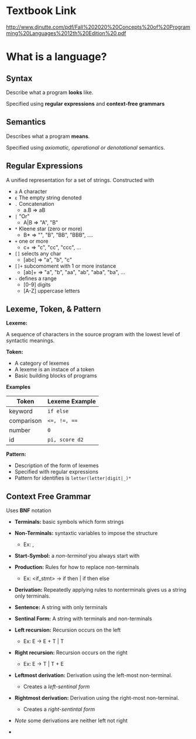 # Textbook Link

http://www.djnutte.com/pdf/Fall%202020%20Concepts%20of%20Programming%20Languages%2012th%20Edition%20.pdf

# What is a language?

## Syntax

Describe what a program **looks** like. 

Specified using **regular expressions** and **context-free grammars**

## Semantics

Describes what a program **means**.

Specified using *axiomatic, operational or denotational* semantics.

## Regular Expressions

A unified representation for a set of strings. Constructed with
- `a` A character
- `ε` The empty string denoted
- `.` Concatenation 
  - a.B => aB
- `|` "Or" 
  - A|B => "A", "B"
- `*` Kleene star (zero or more)
  - B* => "", "B", "BB", "BBB", ....
- `+` one or more
  - c+ => "c", "cc", "ccc", ...
- `[]` selects any char
  - [abc] => "a", "b", "c"
- `[]+` subcomoment with 1 or more instance
  - [ab]+ => "a", "b", "aa", "ab", "aba", "ba", ...
- `-` defines a range
  - [0-9] digits
  - [A-Z] uppercase letters

## Lexeme, Token, & Pattern

**Lexeme:** 

A sequence of characters in the source program with the lowest level of syntactic meanings.

**Token:** 

- A category of lexemes
- A lexeme is an instace of a token
- Basic building blocks of programs

**Examples**

Token | Lexeme Example
--- | ---
keyword | `if else`
comparison | `<=, !=, ==`
number | `0`
id | `pi, score d2`

**Pattern:**

- Description of the form of lexemes
- Specified with regular expressions
- Pattern for identifies is `letter(letter|digit|_)*`
  
## Context Free Grammar

Uses **BNF** notation
- **Terminals:** basic symbols which form strings
- **Non-Terminals:** syntaxtic variables to impose the structure
  - Ex: <exp>, <stmt>
- **Start-Symbol:** a *non-terminal* you always start with
- **Production:** Rules for how to replace non-terminals
  - Ex: <if_stmt> -> if <expr> then <stmt> | if <expr> then <stmt> else <stmt>
  
- **Derivation:** Repeatedly applying rules to nonterminals gives us a string only terminals.
- **Sentence:** A string with only terminals
- **Sentinal Form:** A string with terminals and non-terminals
- **Left recursion:** Recursion occurs on the left
  - Ex: E -> E + T | T
- **Right recursion:** Recursion occurs on the right
  - Ex: E -> T | T + E
- **Leftmost derivation:** Derivation using the left-most non-terminal.
  - Creates a *left-sentinal form*
- **Rightmost derivation:** Derivation using the right-most non-terminal.
  - Creates a *right-sentintal form*
- *Note* some derivations are neither left not right
- 